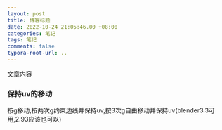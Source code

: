 ```yaml
---
layout: post
title: 博客标题
date: 2022-10-24 21:05:46.00 +08:00
categories: 笔记
tags: 笔记
comments: false
typora-root-url: ..
---
```


文章内容

### 保持uv的移动

按g移动,按两次g约束边线并保持uv,按3次g自由移动并保持uv(blender3.3可用,2.93应该也可以)